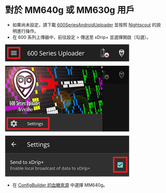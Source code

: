 # 對於 MM640g 或 MM630g 用戶

-   如果尚未設定，請下載 [600SeriesAndroidUploader](https://pazaan.github.io/600SeriesAndroidUploader/) 並按照 [Nightscout](https://nightscout.github.io/uploader/setup/?h=uploader#medtronic-600-series-with-uploader) 的說明進行操作。
-   在 600 系列上傳器中，前往設定 > 傳送至 xDrip+ 並選擇開啟（勾選）。

![600 系列上傳器](../images/600Uploader.png)

-   在 [ConfigBuilder 的血糖來源](../SettingUpAaps/ConfigBuilder.md#bg-source) 中選擇 MM640g。

